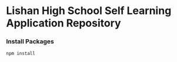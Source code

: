 # Lishan High School Self Learning Application Repository

### Install Packages

```sh
npm install
```
